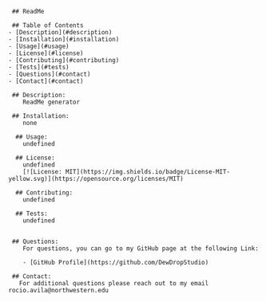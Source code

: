 
    
     ## ReadMe

     ## Table of Contents
    - [Description](#description)
    - [Installation](#installation)
    - [Usage](#usage)
    - [License](#license)
    - [Contributing](#contributing)
    - [Tests](#tests)
    - [Questions](#contact)
    - [Contact](#contact)

     ## Description:
        ReadMe generator

     ## Installation:
        none

      ## Usage:
        undefined

      ## License:
        undefined
        [![License: MIT](https://img.shields.io/badge/License-MIT-yellow.svg)](https://opensource.org/licenses/MIT)

      ## Contributing:
        undefined

      ## Tests:
        undefined


     ## Questions:
        For questions, you can go to my GitHub page at the following Link:
    
        - [GitHub Profile](https://github.com/DewDropStudio)

     ## Contact:
       For additional questions please reach out to my email rocio.avila@northwestern.edu

  